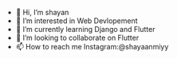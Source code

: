 - 👋 Hi, I’m shayan
- 👀 I’m interested in Web Devlopement
- 🌱 I’m currently learning Django and Flutter
- 💞️ I’m looking to collaborate on Flutter
- 📫 How to reach me Instagram:@shayaanmiyy

<!---
shayaanmiyy/shayaanmiyy is a ✨ special ✨ repository because its `README.md` (this file) appears on your GitHub profile.
You can click the Preview link to take a look at your changes.
--->
